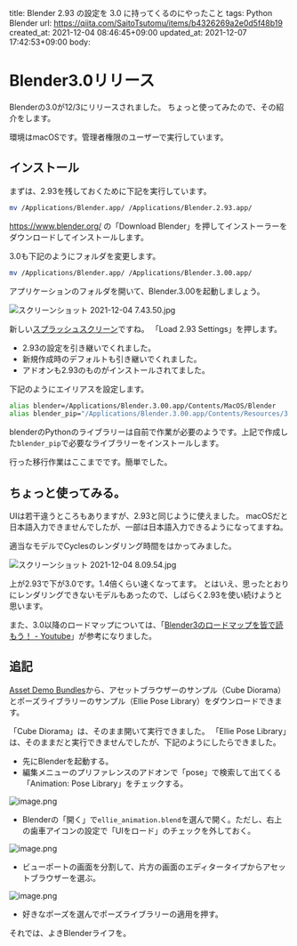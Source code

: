 title: Blender 2.93 の設定を 3.0 に持ってくるのにやったこと
tags: Python Blender
url: https://qiita.com/SaitoTsutomu/items/b4326269a2e0d5f48b19
created_at: 2021-12-04 08:46:45+09:00
updated_at: 2021-12-07 17:42:53+09:00
body:

# Blender3.0リリース

Blenderの3.0が12/3にリリースされました。
ちょっと使ってみたので、その紹介をします。

環境はmacOSです。管理者権限のユーザーで実行しています。

## インストール

まずは、2.93を残しておくために下記を実行しています。

```bash
mv /Applications/Blender.app/ /Applications/Blender.2.93.app/
```

https://www.blender.org/ の「Download Blender」を押してインストーラーをダウンロードしてインストールします。

3.0も下記のようにフォルダを変更します。

```bash
mv /Applications/Blender.app/ /Applications/Blender.3.00.app/
```

アプリケーションのフォルダを開いて、Blender.3.00を起動しましょう。

![スクリーンショット 2021-12-04 7.43.50.jpg](https://qiita-image-store.s3.ap-northeast-1.amazonaws.com/0/13955/3dabc661-959c-cb25-dd41-ff55291d10e3.jpeg)

新しい[スプラッシュスクリーン](https://cloud.blender.org/p/gallery/617933e9b7b35ce1e1c01066)ですね。
「Load 2.93 Settings」を押します。

- 2.93の設定を引き継いでくれました。
- 新規作成時のデフォルトも引き継いでくれました。
- アドオンも2.93のものがインストールされてました。

下記のようにエイリアスを設定します。

```bash
alias blender=/Applications/Blender.3.00.app/Contents/MacOS/Blender
alias blender_pip="/Applications/Blender.3.00.app/Contents/Resources/3.0/python/bin/python3.9 -m pip"
```

blenderのPythonのライブラリーは自前で作業が必要のようです。上記で作成した`blender_pip`で必要なライブラリーをインストールします。

行った移行作業はここまでです。簡単でした。

## ちょっと使ってみる。

UIは若干違うところもありますが、2.93と同じように使えました。
macOSだと日本語入力できませんでしたが、一部は日本語入力できるようになってますね。

適当なモデルでCyclesのレンダリング時間をはかってみました。

![スクリーンショット 2021-12-04 8.09.54.jpg](https://qiita-image-store.s3.ap-northeast-1.amazonaws.com/0/13955/26c487e3-5765-4c59-19ad-d3c70dfcec69.jpeg)

上が2.93で下が3.0です。1.4倍くらい速くなってます。
とはいえ、思ったとおりにレンダリングできないモデルもあったので、しばらく2.93を使い続けようと思います。

また、3.0以降のロードマップについては、「[Blender3のロードマップを皆で読もう！ - Youtube](https://youtu.be/to4qkYs83m0)」が参考になりました。

## 追記

[Asset Demo Bundles](https://www.blender.org/download/demo-files/)から、アセットブラウザーのサンプル（Cube Diorama）とポーズライブラリーのサンプル（Ellie Pose Library）をダウンロードできます。

「Cube Diorama」は、そのまま開いて実行できました。
「Ellie Pose Library」は、そのままだと実行できませんでしたが、下記のようにしたらできました。

- 先にBlenderを起動する。
- 編集メニューのプリファレンスのアドオンで「pose」で検索して出てくる「Animation: Pose Library」をチェックする。

![image.png](https://qiita-image-store.s3.ap-northeast-1.amazonaws.com/0/13955/88345b5d-4671-b1f0-25db-5ae551e47efa.png)

- Blenderの「開く」で`ellie_animation.blend`を選んで開く。ただし、右上の歯車アイコンの設定で「UIをロード」のチェックを外しておく。

![image.png](https://qiita-image-store.s3.ap-northeast-1.amazonaws.com/0/13955/4b273b57-46d8-b696-449e-825043fa44db.png)

- ビューポートの画面を分割して、片方の画面のエディタータイプからアセットブラウザーを選ぶ。

![image.png](https://qiita-image-store.s3.ap-northeast-1.amazonaws.com/0/13955/44fb2dab-63ff-1cdf-67c0-9b175ee67bba.png)

- 好きなポーズを選んでポーズライブラリーの適用を押す。

それでは、よきBlenderライフを。




